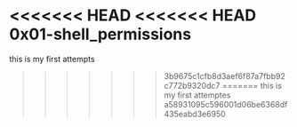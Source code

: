 <<<<<<< HEAD
<<<<<<< HEAD
0x01-shell_permissions
=======
 this is my   first attempts 
>>>>>>> 3b9675c1cfb8d3aef6f87a7fbb92c772b9320dc7
=======
 this is my first attemptes 
>>>>>>> a58931095c596001d06be6368df435eabd3e6950
